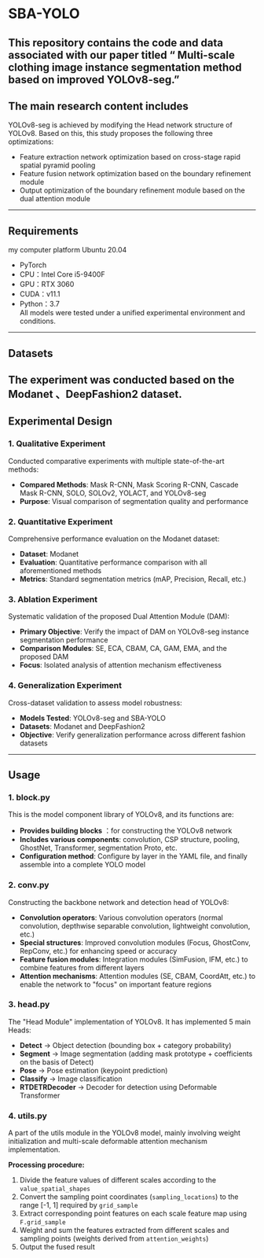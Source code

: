 # SBA-YOLO
This repository contains the code and data associated with our paper titled “ Multi-scale clothing image instance segmentation method based on improved YOLOv8-seg.”
---
## The main research content includes
YOLOv8-seg is achieved by modifying the Head network structure of YOLOv8. Based on this, this study proposes the following three optimizations:
- Feature extraction network optimization based on cross-stage rapid spatial pyramid pooling
- Feature fusion network optimization based on the boundary refinement module
- Output optimization of the boundary refinement module based on the dual attention module
---
## Requirements
my computer platform Ubuntu 20.04
- PyTorch   
- CPU：Intel Core i5-9400F  
- GPU：RTX 3060  
- CUDA：v11.1  
- Python：3.7  
All models were tested under a unified experimental environment and conditions.
---
## Datasets
The experiment was conducted based on the Modanet 、DeepFashion2 dataset.
---
## Experimental Design
### 1. Qualitative Experiment
Conducted comparative experiments with multiple state-of-the-art methods:
- **Compared Methods**: Mask R-CNN, Mask Scoring R-CNN, Cascade Mask R-CNN, SOLO, SOLOv2, YOLACT, and YOLOv8-seg
- **Purpose**: Visual comparison of segmentation quality and performance
### 2. Quantitative Experiment
Comprehensive performance evaluation on the Modanet dataset:
- **Dataset**: Modanet
- **Evaluation**: Quantitative performance comparison with all aforementioned methods
- **Metrics**: Standard segmentation metrics (mAP, Precision, Recall, etc.)
### 3. Ablation Experiment
Systematic validation of the proposed Dual Attention Module (DAM):
- **Primary Objective**: Verify the impact of DAM on YOLOv8-seg instance segmentation performance
- **Comparison Modules**: SE, ECA, CBAM, CA, GAM, EMA, and the proposed DAM
- **Focus**: Isolated analysis of attention mechanism effectiveness
### 4. Generalization Experiment
Cross-dataset validation to assess model robustness:
- **Models Tested**: YOLOv8-seg and SBA-YOLO
- **Datasets**: Modanet and DeepFashion2
- **Objective**: Verify generalization performance across different fashion datasets
---
## Usage

### 1. block.py
This is the model component library of YOLOv8, and its functions are:

- **Provides building blocks** ：for constructing the YOLOv8 network
- **Includes various components**: convolution, CSP structure, pooling, GhostNet, Transformer, segmentation Proto, etc.
- **Configuration method**: Configure by layer in the YAML file, and finally assemble into a complete YOLO model

### 2. conv.py
Constructing the backbone network and detection head of YOLOv8:

- **Convolution operators**: Various convolution operators (normal convolution, depthwise separable convolution, lightweight convolution, etc.)
- **Special structures**: Improved convolution modules (Focus, GhostConv, RepConv, etc.) for enhancing speed or accuracy
- **Feature fusion modules**: Integration modules (SimFusion, IFM, etc.) to combine features from different layers
- **Attention mechanisms**: Attention modules (SE, CBAM, CoordAtt, etc.) to enable the network to "focus" on important feature regions

### 3. head.py
The "Head Module" implementation of YOLOv8. It has implemented 5 main Heads:

- **Detect** → Object detection (bounding box + category probability)
- **Segment** → Image segmentation (adding mask prototype + coefficients on the basis of Detect)
- **Pose** → Pose estimation (keypoint prediction)
- **Classify** → Image classification
- **RTDETRDecoder** → Decoder for detection using Deformable Transformer

### 4. utils.py
A part of the utils module in the YOLOv8 model, mainly involving weight initialization and multi-scale deformable attention mechanism implementation.

**Processing procedure:**
1. Divide the feature values of different scales according to the `value_spatial_shapes`
2. Convert the sampling point coordinates (`sampling_locations`) to the range [-1, 1] required by `grid_sample`
3. Extract corresponding point features on each scale feature map using `F.grid_sample`
4. Weight and sum the features extracted from different scales and sampling points (weights derived from `attention_weights`)
5. Output the fused result